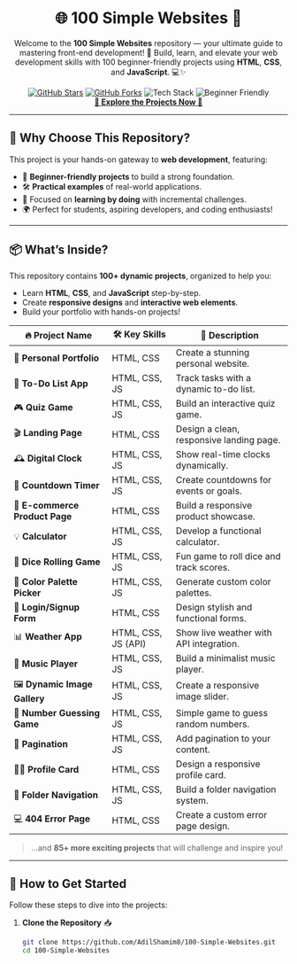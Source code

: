 <h1 align="center">🌐 100 Simple Websites 🚀</h1>

<p align="center">
   Welcome to the <strong>100 Simple Websites</strong> repository — your ultimate guide to mastering front-end development! 🎨  
   Build, learn, and elevate your web development skills with 100 beginner-friendly projects using <strong>HTML</strong>, <strong>CSS</strong>, and <strong>JavaScript</strong>. 💻✨  
</p>

<p align="center">
   <a href="https://github.com/AdilShamim8/100-Simple-Websites"><img src="https://img.shields.io/github/stars/AdilShamim8/100-Simple-Websites?style=social" alt="GitHub Stars"></a>
   <a href="https://github.com/AdilShamim8/100-Simple-Websites"><img src="https://img.shields.io/github/forks/AdilShamim8/100-Simple-Websites?style=social" alt="GitHub Forks"></a>
   <img src="https://img.shields.io/badge/HTML%20%7C%20CSS%20%7C%20JavaScript-blueviolet" alt="Tech Stack">
   <img src="https://img.shields.io/badge/Beginner%20Friendly-%F0%9F%92%AA-success" alt="Beginner Friendly">
   <br>
   <a href="https://github.com/AdilShamim8/100-Simple-Websites"><strong>🌟 Explore the Projects Now 🚀</strong></a>
</p>

---

## 🎉 **Why Choose This Repository?**

This project is your hands-on gateway to **web development**, featuring:  
- 🌱 **Beginner-friendly projects** to build a strong foundation.  
- 🛠️ **Practical examples** of real-world applications.  
- 🎯 Focused on **learning by doing** with incremental challenges.  
- 🌍 Perfect for students, aspiring developers, and coding enthusiasts!  

---

## 📦 **What’s Inside?**

This repository contains **100+ dynamic projects**, organized to help you:  
- Learn **HTML**, **CSS**, and **JavaScript** step-by-step.  
- Create **responsive designs** and **interactive web elements**.  
- Build your portfolio with hands-on projects!  

| 🔥 **Project Name**            | 🛠️ **Key Skills**          | 🚀 **Description**                        |
|--------------------------------|---------------------------|------------------------------------------|
| 🌟 **Personal Portfolio**      | HTML, CSS                | Create a stunning personal website.       |
| 📝 **To-Do List App**          | HTML, CSS, JS            | Track tasks with a dynamic to-do list.    |
| 🎮 **Quiz Game**               | HTML, CSS, JS            | Build an interactive quiz game.           |
| 🎬 **Landing Page**            | HTML, CSS                | Design a clean, responsive landing page.  |
| 🕰️ **Digital Clock**           | HTML, CSS, JS            | Show real-time clocks dynamically.        |
| 📆 **Countdown Timer**         | HTML, CSS, JS            | Create countdowns for events or goals.    |
| 🛒 **E-commerce Product Page** | HTML, CSS                | Build a responsive product showcase.      |
| 💡 **Calculator**              | HTML, CSS, JS            | Develop a functional calculator.          |
| 🎲 **Dice Rolling Game**       | HTML, CSS, JS            | Fun game to roll dice and track scores.   |
| 🎨 **Color Palette Picker**    | HTML, CSS, JS            | Generate custom color palettes.           |
| 🔐 **Login/Signup Form**       | HTML, CSS                | Design stylish and functional forms.      |
| 📊 **Weather App**             | HTML, CSS, JS (API)      | Show live weather with API integration.   |
| 🎵 **Music Player**            | HTML, CSS, JS            | Build a minimalist music player.          |
| 🖼️ **Dynamic Image Gallery**   | HTML, CSS, JS            | Create a responsive image slider.         |
| 🧮 **Number Guessing Game**    | HTML, CSS, JS            | Simple game to guess random numbers.      |
| 🔄 **Pagination**              | HTML, CSS, JS            | Add pagination to your content.           |
| 🧑‍💻 **Profile Card**           | HTML, CSS                | Design a responsive profile card.         |
| 📂 **Folder Navigation**       | HTML, CSS, JS            | Build a folder navigation system.         |
| 💻 **404 Error Page**          | HTML, CSS                | Create a custom error page design.        |

> ...and **85+ more exciting projects** that will challenge and inspire you!  

---

## 🚀 **How to Get Started**

Follow these steps to dive into the projects:  

1. **Clone the Repository** 📥  
   ```bash
   git clone https://github.com/AdilShamim8/100-Simple-Websites.git
   cd 100-Simple-Websites
